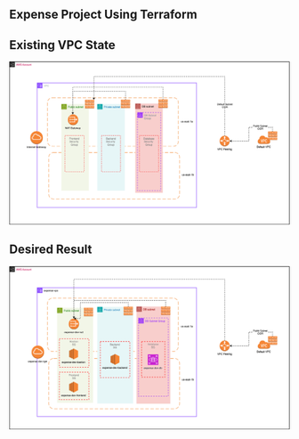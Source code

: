 ## Expense Project Using Terraform

## Existing VPC State

![](../assignment-svgs/vpc-v5.drawio.svg)

## Desired Result

![](../assignment-svgs/vpc-v6.drawio.svg)
